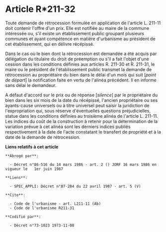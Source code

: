 # Article R*211-32

Toute demande de rétrocession formulée en application de l'article L. 211-11 doit contenir l'offre d'un prix. Elle est
notifiée au maire de la commune intéressée ou, s'il existe un établissement public groupant plusieurs communes et ayant
compétence en matière d'urbanisme au président de cet établissement, qui en délivre récépissé.

Dans le cas où le bien dont la rétrocession est demandée a été acquis par délégation du titulaire du droit de préemption ou
s'il a fait l'objet d'une cession dans les conditions définies aux articles R. 211-30 et R. 211-31, le maire ou le président
de l'établissement public transmet la demande de rétrocession au propriétaire du bien dans le délai d'un mois qui suit
[*point de départ*] la notification faite en vertu de l'alinéa précédent. Il en informe sans délai le demandeur.

A défaut d'accord sur le prix ou de réponse [*silence*] par le propriétaire du bien dans les six mois de la date du
récépissé, l'ancien propriétaire ou ses ayants-cause universels ou à titre universel peut saisir la juridiction de
l'expropriation qui, sous réserve d'éventuelles questions préjudicielles, statue dans les conditions définies au troisième
alinéa de l'article L. 211-11. Les indices du coût de la construction à retenir pour la détermination de la variation prévue
à cet alinéa sont les derniers indices publiés respectivement à la date de l'acte constatant le transfert de propriété et à
la date de la demande de rétrocession.

**Liens relatifs à cet article**

	**Abrogé par**:

	  - Décret n°86-516 du 14 mars 1986 - art. 2 () JORF 16 mars 1986 en vigueur le   1er juin 1987

	**Liens**:

	  - SPEC_APPLI: Décret n°87-284 du 22 avril 1987 - art. 5 (V)

	**Cite**:

	  - Code de l'urbanisme - art. L211-11 (Ab)
	  - Code de l'urbanisme R211-31

	**Codifié par**:

	  - Décret n°73-1023 1973-11-08
